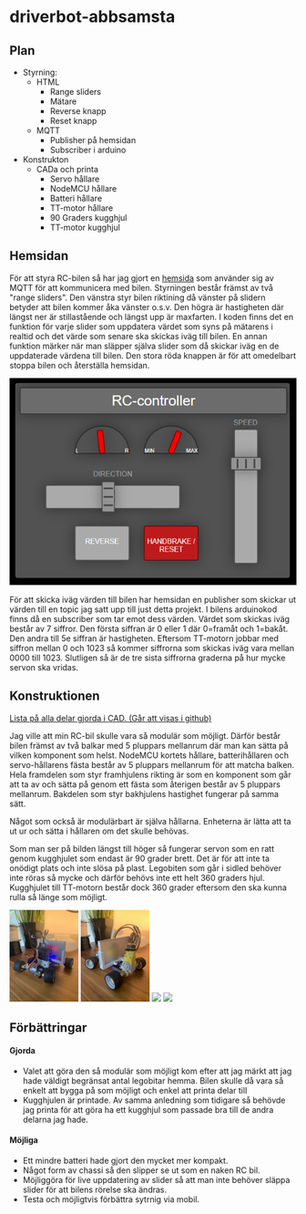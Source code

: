 # driverbot-abbsamsta

## Plan

- Styrning:
  - HTML
    - Range sliders
    - Mätare
    - Reverse knapp
    - Reset knapp
  - MQTT
    - Publisher på hemsidan
    - Subscriber i arduino
- Konstrukton
  - CADa och printa
    - Servo hållare
    - NodeMCU hållare
    - Batteri hållare
    - TT-motor hållare
    - 90 Graders kugghjul
    - TT-motor kugghjul

## Hemsidan

För att styra RC-bilen så har jag gjort en [hemsida](https://github.com/abbindustrigymnasium/driverbot-abbsamsta/blob/master/index.html) som använder sig av MQTT för att kommunicera med bilen. Styrningen består främst av två "range sliders". Den vänstra styr bilen riktining då vänster på slidern betyder att bilen kommer åka vänster o.s.v. Den högra är hastigheten där längst ner är stillastående och längst upp är maxfarten. 
I koden finns det en funktion för varje slider som uppdatera värdet som syns på mätarens i realtid och det värde som senare ska skickas iväg till bilen. En annan funktion märker när man släpper själva slider som då skickar iväg en de uppdaterade värdena till bilen.
Den stora röda knappen är för att omedelbart stoppa bilen och återställa hemsidan. 

![RC-image](https://github.com/abbindustrigymnasium/driverbot-abbsamsta/blob/master/assets/hemsidan.PNG?raw=true)

För att skicka iväg värden till bilen har hemsidan en publisher som skickar ut värden till en topic jag satt upp till just detta projekt. I bilens arduinokod finns då en subscriber som tar emot dess värden. Värdet som skickas iväg består av 7 siffror. Den första siffran är 0  eller 1 där 0=framåt och 1=bakåt. Den andra till 5e siffran är hastigheten. Eftersom TT-motorn jobbar med siffron mellan 0 och 1023 så kommer siffrorna som skickas iväg vara mellan 0000 till 1023. Slutligen så är de tre sista siffrorna graderna på hur mycke servon ska vridas.

## Konstruktionen
[Lista på alla delar gjorda i CAD. (Går att visas i github)](https://github.com/abbindustrigymnasium/driverbot-abbsamsta/tree/master/CAD)

Jag ville att min RC-bil skulle vara så modulär som möjligt. Därför består bilen främst av två balkar med 5 pluppars mellanrum där man kan sätta på vilken komponent som helst. NodeMCU kortets hållare, batterihållaren och servo-hållarens fästa består av 5 pluppars mellanrum för att matcha balken. Hela framdelen som styr framhjulens rikting är som en komponent som går att ta av och sätta på genom ett fästa som återigen består av 5 pluppars mellanrum. Bakdelen som styr bakhjulens hastighet fungerar på samma sätt.

Något som också är modulärbart är själva hållarna. Enheterna är lätta att ta ut ur och sätta i hållaren om det skulle behövas.

Som man ser på bilden längst till höger så fungerar servon som en ratt genom kugghjulet som endast är 90 grader brett. Det är för att inte ta onödigt plats och inte slösa på plast. Legobiten som går i sidled behöver inte röras så mycke och därför behövs inte ett helt 360 graders hjul. Kugghjulet till TT-motorn består dock 360 grader eftersom den ska kunna rulla så länge som möjligt.

<img src="https://github.com/abbindustrigymnasium/driverbot-abbsamsta/blob/master/assets/IMG_3803.jpg" width="24%"></img> <img src="https://github.com/abbindustrigymnasium/driverbot-abbsamsta/blob/master/assets/IMG_3805.jpg" width="24%"></img> <img src="https://github.com/abbindustrigymnasium/driverbot-abbsamsta/blob/master/assets/IMG_3837.GIF" width="26%"></img> <img src="https://github.com/abbindustrigymnasium/driverbot-abbsamsta/blob/master/assets/IMG_3851.GIF" width="22%"></img>

## Förbättringar

#### Gjorda 
- Valet att göra den så modulär som möjligt kom efter att jag märkt att jag hade väldigt begränsat antal legobitar hemma. Bilen skulle då vara så enkelt att bygga på som möjligt och enkel att printa delar till
- Kugghjulen är printade. Av samma anledning som tidigare så behövde jag printa för att göra ha ett kugghjul som passade bra till de andra delarna jag hade.

#### Möjliga
- Ett mindre batteri hade gjort den mycket mer kompakt.
- Något form av chassi så den slipper se ut som en naken RC bil.
- Möjliggöra för live uppdatering av slider så att man inte behöver släppa slider för att bilens rörelse ska ändras.
- Testa och möjligtvis förbättra sytrnig via mobil.

